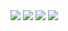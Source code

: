 <img src="https://github.com/chanivicky658/COUNTER-APP-WAQAS-AFZAL-SP21-BCS-18/blob/main/sem_project_ludo/ludo_flutter-master/SS/SCREENSHOTS/WhatsApp%20Image%202023-06-12%20at%203.22.31%20AM.jpeg">
<img src="https://github.com/chanivicky658/COUNTER-APP-WAQAS-AFZAL-SP21-BCS-18/blob/main/sem_project_ludo/ludo_flutter-master/SS/SCREENSHOTS/WhatsApp%20Image%202023-06-12%20at%203.22.32%20AM.jpeg">
<img src="https://github.com/chanivicky658/COUNTER-APP-WAQAS-AFZAL-SP21-BCS-18/blob/main/sem_project_ludo/ludo_flutter-master/SS/SCREENSHOTS/WhatsApp%20Image%202023-06-12%20at%203.22.31%20AM%20(1).jpeg">
<img src="https://github.com/chanivicky658/COUNTER-APP-WAQAS-AFZAL-SP21-BCS-18/blob/main/sem_project_ludo/ludo_flutter-master/SS/SCREENSHOTS/WhatsApp%20Image%202023-06-12%20at%203.22.32%20AM%20(1).jpeg">
